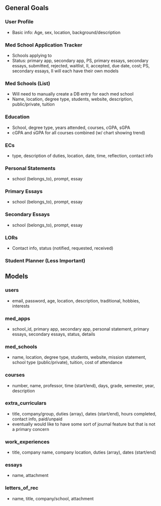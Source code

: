 ## General Goals

### User Profile
* Basic info: Age, sex, location, background/description
### Med School Application Tracker
* Schools applying to
* Status: primary app, secondary app, PS, primary essays, secondary essays, submitted, rejected, waitlist, II, accepted, due date, cost; PS, secondary essays, II will each have their own models
### Med Schools (List)
* Will need to manually create a DB entry for each med school
* Name, location, degree type, students, website, description, public/private, tuition
### Education
* School, degree type, years attended, courses, cGPA, sGPA
* cGPA and sGPA for all courses combined (w/ chart showing trend)
### ECs
* type, description of duties, location, date, time, reflection, contact info
### Personal Statements
* school (belongs_to), prompt, essay
### Primary Essays
* school (belongs_to), prompt, essay
### Secondary Essays
* school (belongs_to), prompt, essay
### LORs
* Contact info, status (notified, requested, received)
### Student Planner (Less Important)

## Models

### users
* email, password, age, location, description, traditional, hobbies, interests
### med_apps
* school_id, primary app, secondary app, personal statement, primary essays, secondary essays, status, details
### med_schools
* name, location, degree type, students, website, mission statement, school type (public/private), tuition, cost of attendance
### courses
* number, name, professor, time (start/end), days, grade, semester, year, description
### extra_curriculars
* title, company/group, duties (array), dates (start/end), hours completed, contact info, paid/unpaid
* eventually would like to have some sort of journal feature but that is not a primary concern
### work_experiences
* title, company name, company location, duties (array), dates (start/end)
### essays
* name, attachment
### letters_of_rec
* name, title, company/school, attachment